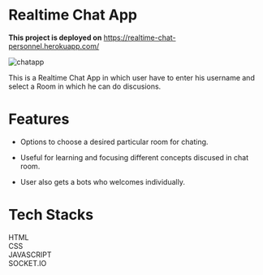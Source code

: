 # Realtime Chat App

**This project is deployed on** https://realtime-chat-personnel.herokuapp.com/

![chatapp](https://user-images.githubusercontent.com/80252410/136014831-1d26570f-2618-45d2-a652-644b4a6ac15f.png)

This is a Realtime Chat App in which user have to enter his username and select a Room in which he can do discusions.

# Features

* Options to choose a desired particular room for chating.

* Useful for learning and focusing different concepts discused in chat room.

* User also gets a bots who welcomes individually.

# Tech Stacks

HTML <br>
CSS <br>
JAVASCRIPT <br>
SOCKET.IO
